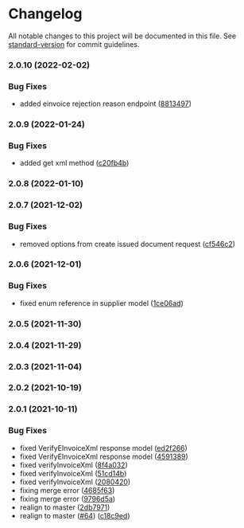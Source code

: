 # Changelog

All notable changes to this project will be documented in this file. See [standard-version](https://github.com/conventional-changelog/standard-version) for commit guidelines.

### 2.0.10 (2022-02-02)


### Bug Fixes

* added einvoice rejection reason endpoint ([8813497](https://github.com/fattureincloud/openapi-fattureincloud/commit/881349706bf38eca0e22c894c5a51edaeb651def))

### 2.0.9 (2022-01-24)


### Bug Fixes

* added get xml method ([c20fb4b](https://github.com/fattureincloud/openapi-fattureincloud/commit/c20fb4bfd5cc020565b50a9f5466e4aaf4a3d3d8))

### 2.0.8 (2022-01-10)

### 2.0.7 (2021-12-02)


### Bug Fixes

* removed options from create issued document request ([cf546c2](https://github.com/fattureincloud/openapi-fattureincloud/commit/cf546c2bbbbceaa7da46a6ef21c5ddaf8c7ca655))

### 2.0.6 (2021-12-01)


### Bug Fixes

* fixed enum reference in supplier model ([1ce06ad](https://github.com/fattureincloud/openapi-fattureincloud/commit/1ce06ad1b27ecf58bf23f0e2d714a88319d3a652))

### 2.0.5 (2021-11-30)

### 2.0.4 (2021-11-29)

### 2.0.3 (2021-11-04)

### 2.0.2 (2021-10-19)

### 2.0.1 (2021-10-11)


### Bug Fixes

* fixed VerifyEInvoiceXml response model ([ed2f266](https://github.com/fattureincloud/openapi-fattureincloud/commit/ed2f266f295dce7b4e7068bdf01b9dedcd262929))
* fixed VerifyEInvoiceXml response model ([4591389](https://github.com/fattureincloud/openapi-fattureincloud/commit/4591389d1668981c47eeab3484e8e1abcf5406df))
* fixed verifyInvoiceXml ([8f4a032](https://github.com/fattureincloud/openapi-fattureincloud/commit/8f4a0329f6c63dcd7334c8ec9ec86563f387d61a))
* fixed verifyInvoiceXml ([51cd14b](https://github.com/fattureincloud/openapi-fattureincloud/commit/51cd14b90c14cfc1a0b87940c947236740efeeeb))
* fixed verifyInvoiceXml ([2080420](https://github.com/fattureincloud/openapi-fattureincloud/commit/2080420bb078294c0a00ff73f76497cf23a10c6e))
* fixing merge error ([4685f63](https://github.com/fattureincloud/openapi-fattureincloud/commit/4685f63b147048424c96515f4c87ddbe55733b1f))
* fixing merge error ([9796d5a](https://github.com/fattureincloud/openapi-fattureincloud/commit/9796d5a93e5204cc10545583e4418aef34e07d80))
* realign to master ([2db7971](https://github.com/fattureincloud/openapi-fattureincloud/commit/2db79716282b713571103c8657123bace0cb30cf))
* realign to master ([#64](https://github.com/fattureincloud/openapi-fattureincloud/issues/64)) ([c18c9ed](https://github.com/fattureincloud/openapi-fattureincloud/commit/c18c9ed09e592b6485e73f6afd813391cbfe7975))
